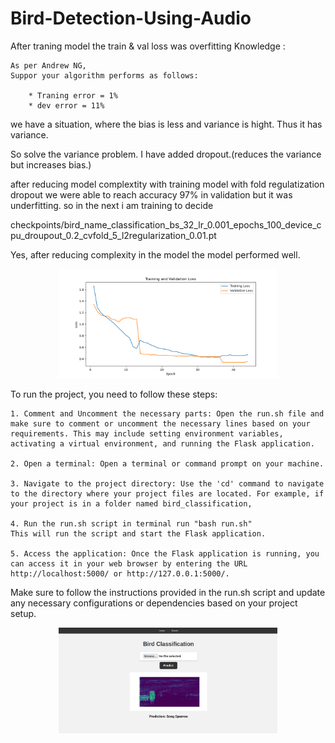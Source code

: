 # Bird-Detection-Using-Audio

After traning model the train & val loss was overfitting
    Knowledge :

    As per Andrew NG, 
    Suppor your algorithm performs as follows: 

        * Traning error = 1%
        * dev error = 11%

we have a situation, where the bias is less and variance is hight. Thus it has variance.

So solve the variance problem. I  have added dropout.(reduces the variance but increases bias.)


after reducing model complextity with training model with fold regulatization dropout we were able to reach accuracy 97% in validation but it was underfitting. so in the next i am training to decide

checkpoints/bird_name_classification_bs_32_lr_0.001_epochs_100_device_cpu_droupout_0.2_cvfold_5_l2regularization_0.01.pt

Yes, after reducing complexity in the model the model performed well. 

<p align="center">
  <img src="webapp/static/result/loss_plot.png" width="350" title="hover text">
</p>


To run the project, you need to follow these steps:

    1. Comment and Uncomment the necessary parts: Open the run.sh file and make sure to comment or uncomment the necessary lines based on your requirements. This may include setting environment variables, activating a virtual environment, and running the Flask application.

    2. Open a terminal: Open a terminal or command prompt on your machine.

    3. Navigate to the project directory: Use the 'cd' command to navigate to the directory where your project files are located. For example, if your project is in a folder named bird_classification,

    4. Run the run.sh script in terminal run "bash run.sh"
    This will run the script and start the Flask application.

    5. Access the application: Once the Flask application is running, you can access it in your web browser by entering the URL http://localhost:5000/ or http://127.0.0.1:5000/.

  
Make sure to follow the instructions provided in the run.sh script and update any necessary configurations or dependencies based on your project setup.



<p align="center">
  <img src="webapp/static/bird_detection_home.png" width="350" title="hover text">
</p>
